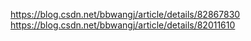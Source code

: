
https://blog.csdn.net/bbwangj/article/details/82867830
https://blog.csdn.net/bbwangj/article/details/82011610